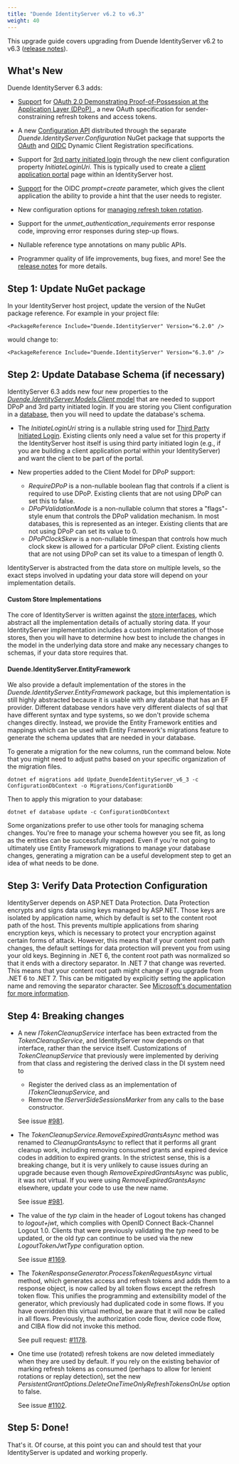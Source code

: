 ```yaml
---
title: "Duende IdentityServer v6.2 to v6.3"
weight: 40
---
```


This upgrade guide covers upgrading from Duende IdentityServer v6.2 to v6.3 ([release notes](https://github.com/DuendeSoftware/products/releases/tag/is%2F6.3.0)).

## What's New
Duende IdentityServer 6.3 adds: 
* [Support](/identityserver/v7/tokens/pop/dpop) for [OAuth 2.0 Demonstrating Proof-of-Possession at the Application Layer (DPoP) ](https://datatracker.ietf.org/doc/draft-ietf-oauth-dpop/), a new OAuth specification for sender-constraining refresh tokens and access tokens.

* A new [Configuration API](/identityserver/v7/configuration) distributed through the separate *Duende.IdentityServer.Configuration* NuGet package that supports the [OAuth](https://datatracker.ietf.org/doc/rfc7591/) and [OIDC](https://openid.net/specs/openid-connect-registration-1_0.html) Dynamic Client Registration specifications.

* Support for [3rd party initiated login](https://openid.net/specs/openid-connect-core-1_0.html#thirdpartyinitiatedlogin) through the new client configuration property *InitiateLoginUri*. This is typically used to create a [client application portal](/identityserver/v7/ui/portal) page within an IdentityServer host.

* [Support](/identityserver/v7/reference/endpoints/authorize#optional-parameters) for the OIDC *prompt=create* parameter, which gives the client application the ability to provide a hint that the user needs to register. 

* New configuration options for [managing refresh token rotation](/identityserver/v7/tokens/refresh#accepting-consumed-tokens).

* Support for the *unmet_authentication_requirements* error response code, improving error responses during step-up flows.

* Nullable reference type annotations on many public APIs.

* Programmer quality of life improvements, bug fixes, and more! See the [release notes](https://github.com/DuendeSoftware/products/releases/tag/is%2F6.3.0) for more details.



## Step 1: Update NuGet package

In your IdentityServer host project, update the version of the NuGet package reference. 
For example in your project file:

```
<PackageReference Include="Duende.IdentityServer" Version="6.2.0" />
```

would change to: 

```
<PackageReference Include="Duende.IdentityServer" Version="6.3.0" />
```

## Step 2: Update Database Schema (if necessary)

IdentityServer 6.3 adds new four new properties to the [*Duende.IdentityServer.Models.Client* model](/identityserver/v7/reference/models/client) that are needed to support DPoP and 3rd party initiated login. If you are storing you Client configuration in a [database](/identityserver/v7/data), then you will need to update the database's schema. 

* The *InitiateLoginUri* string is a nullable string used for [Third Party Initiated Login](#client-application-portal). Existing clients only need a value set for this property if the IdentityServer host itself is using third party initiated login (e.g., if you are building a client application portal within your IdentityServer) and want the client to be part of the portal.

* New properties added to the Client Model for DPoP support:
  * *RequireDPoP* is a non-nullable boolean flag that controls if a client is required to use DPoP. Existing clients that are not using DPoP can set this to false.  
  * *DPoPValidationMode* is a non-nullable column that stores a "flags"-style enum that controls the DPoP validation mechanism. In most databases, this is represented as an integer. Existing clients that are not using DPoP can set its value to 0.
  * *DPoPClockSkew* is a non-nullable timespan that controls how much clock skew is allowed for a particular DPoP client. Existing clients that are not using DPoP can set its value to a timespan of length 0.

IdentityServer is abstracted from the data store on multiple levels, so the exact steps involved in updating your data store will depend on your implementation details. 

#### Custom Store Implementations
The core of IdentityServer is written against the [store interfaces](../reference/stores), which abstract all the implementation details of actually storing data. If your IdentityServer implementation includes a custom implementation of those stores, then you will have to determine how best to include the changes in the model in the underlying data store and make any necessary changes to schemas, if your data store requires that.

#### Duende.IdentityServer.EntityFramework
We also provide a default implementation of the stores in the *Duende.IdentityServer.EntityFramework* package, but this implementation is still highly abstracted because it is usable with any database that has an EF provider. Different database vendors have very different dialects of sql that have different syntax and type systems, so we don't provide schema changes directly. Instead, we provide the Entity Framework entities and mappings which can be used with Entity Framework's migrations feature to generate the schema updates that are needed in your database. 

To generate a migration for the new columns, run the command below. Note that you might need to adjust paths based on your specific organization of the migration files.

```
dotnet ef migrations add Update_DuendeIdentityServer_v6_3 -c ConfigurationDbContext -o Migrations/ConfigurationDb
```

Then to apply this migration to your database:

```
dotnet ef database update -c ConfigurationDbContext
```

Some organizations prefer to use other tools for managing schema changes. You're free to manage your schema however you see fit, as long as the entities can be successfully mapped. Even if you're not going to ultimately use Entity Framework migrations to manage your database changes, generating a migration can be a useful development step to get an idea of what needs to be done.

## Step 3: Verify Data Protection Configuration
IdentityServer depends on ASP.NET Data Protection. Data Protection encrypts and signs data using keys managed by ASP.NET. Those keys are isolated by application name, which by default is set to the content root path of the host. This prevents multiple applications from sharing encryption keys, which is necessary to protect your encryption against certain forms of attack. However, this means that if your content root path changes, the default settings for data protection will prevent you from using your old keys. Beginning in .NET 6, the content root path was normalized so that it ends with a directory separator. In .NET 7 that change was reverted. This means that your content root path might change if you upgrade from .NET 6 to .NET 7. This can be mitigated by explicitly setting the application name and removing the separator character. See [Microsoft's documentation for more information](https://learn.microsoft.com/en-us/aspnet/core/security/data-protection/configuration/overview?view=aspnetcore-7.0#setapplicationname).

## Step 4: Breaking changes
- A new *ITokenCleanupService* interface has been extracted from the *TokenCleanupService*, and IdentityServer now depends on that interface, rather than the service itself. Customizations of *TokenCleanupService* that previously were implemented by deriving from that class and registering the derived class in the DI system need to 
  - Register the derived class as an implementation of *ITokenCleanupService*, and
  - Remove the *IServerSideSessionsMarker* from any calls to the base constructor.
  
  See issue [#981](https://github.com/DuendeSoftware/IdentityServer/issues/981).

- The *TokenCleanupService.RemoveExpiredGrantsAsync* method was renamed to *CleanupGrantsAsync* to reflect that it performs all grant cleanup work, including removing consumed grants and expired device codes in addition to expired grants. In the strictest sense, this is a  breaking change, but it is very unlikely to cause issues during an upgrade because even though *RemoveExpiredGrantsAsync* was public, it was not virtual. If you were using *RemoveExpiredGrantsAsync* elsewhere, update your code to use the new name.

  See issue [#981](https://github.com/DuendeSoftware/IdentityServer/issues/981).

- The value of the *typ* claim in the header of Logout tokens has changed to *logout+jwt*, which complies with OpenID Connect Back-Channel Logout 1.0. Clients that were previously validating the *typ* need to be updated, or the old *typ* can continue to be used via the new *LogoutTokenJwtType* configuration option.

  See issue [#1169](https://github.com/DuendeSoftware/IdentityServer/issues/1169).

- The *TokenResponseGenerator.ProcessTokenRequestAsync* virtual method, which generates access and refresh tokens and adds them to a response object, is now called by all token flows except the refresh token flow. This unifies the programming and extensibility model of the generator, which previously had duplicated code in some flows. If you have overridden this virtual method, be aware that it will now be called in all flows. Previously, the authorization code flow, device code flow, and CIBA flow did not invoke this method.

  See pull request: [#1178](https://github.com/DuendeSoftware/IdentityServer/pull/1178).

- One time use (rotated) refresh tokens are now deleted immediately when they are used by default. If you rely on the existing behavior of marking refresh tokens as consumed (perhaps to allow for lenient rotations or replay detection), set the new *PersistentGrantOptions.DeleteOneTimeOnlyRefreshTokensOnUse* option to false.

  See issue [#1102](https://github.com/DuendeSoftware/products/issues/1102). 

## Step 5: Done!

That's it. Of course, at this point you can and should test that your IdentityServer is updated and working properly.
